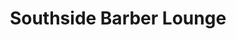 ---
title: "Southside Barber Lounge"
url: /minneapolis/southside-barber-lounge/
shop: hairdresser
---